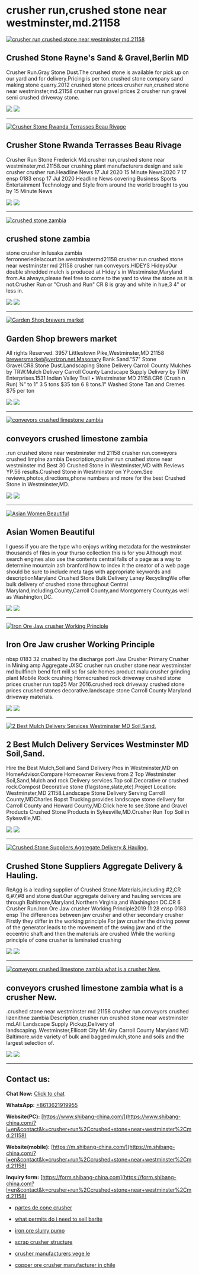 # crusher run,crushed stone near westminster,md.21158

<a href="https://swt.shibang-china.com/?l=en&img&k=crusher+run%2Ccrushed+stone+near+westminster%2Cmd.21158" target="_blank">![crusher run,crushed stone near westminster,md.21158](http://static.shibang-china.com/all-800x300/122.jpg)</a>

## Crushed Stone Rayne&#39;s Sand &amp; Gravel,Berlin MD
Crusher Run.Gray Stone Dust.The crushed stone is available for pick up on our yard and for delivery.Pricing is per ton.crushed stone company sand making stone quarry.2012 crushed stone prices crusher run,crushed stone near westminster,md.21158 crusher run gravel prices 2 crusher run gravel semi crushed driveway stone.


<a href="https://whatsapp.shibangsoft.com/WhatsApp.php" target="_blank" title="WhatsApp">![](http://static.shibang-china.com/icon/whatsapp.png)</a> <a href="https://swt.shibang-china.com/?l=en&icon&k=crusher+run%2Ccrushed+stone+near+westminster%2Cmd.21158" target="_blank">![](http://static.shibang-china.com/icon/chat-en.png)</a>

---

<a href="https://swt.shibang-china.com/?l=en&img&k=crusher+run%2Ccrushed+stone+near+westminster%2Cmd.21158" target="_blank">![Crusher Stone Rwanda Terrasses Beau Rivage](http://static.shibang-china.com/all-800x300/1459.jpg)</a>

## Crusher Stone Rwanda Terrasses Beau Rivage
Crusher Run Stone Frederick Md.crusher run,crushed stone near westminster,md.21158.our crushing plant manufacturers design and sale crusher crusher run.Headline News 17 Jul 2020 15 Minute News2020 7 17 ensp 0183 ensp 17 Jul 2020 Headline News covering Business Sports Entertainment Technology and Style from around the world brought to you by 15 Minute News


<a href="https://whatsapp.shibangsoft.com/WhatsApp.php" target="_blank" title="WhatsApp">![](http://static.shibang-china.com/icon/whatsapp.png)</a> <a href="https://swt.shibang-china.com/?l=en&icon&k=crusher+run%2Ccrushed+stone+near+westminster%2Cmd.21158" target="_blank">![](http://static.shibang-china.com/icon/chat-en.png)</a>

---

<a href="https://swt.shibang-china.com/?l=en&img&k=crusher+run%2Ccrushed+stone+near+westminster%2Cmd.21158" target="_blank">![crushed stone zambia](http://static.shibang-china.com/all-800x300/11.jpg)</a>

## crushed stone zambia
stone crusher in lusaka zambia ferronneriedelacourt.be.westminstermd21158 crusher run crushed stone near westminster md 21158 crusher run conveyors.HIDEYS HideysOur double shredded mulch is produced at Hidey&#39;s in Westminster,Maryland from.As always,please feel free to come to the yard to view the stone as it is not.Crusher Run or &quot;Crush and Run&quot; CR 8 is gray and white in hue,3 4&quot; or less in.


<a href="https://whatsapp.shibangsoft.com/WhatsApp.php" target="_blank" title="WhatsApp">![](http://static.shibang-china.com/icon/whatsapp.png)</a> <a href="https://swt.shibang-china.com/?l=en&icon&k=crusher+run%2Ccrushed+stone+near+westminster%2Cmd.21158" target="_blank">![](http://static.shibang-china.com/icon/chat-en.png)</a>

---

<a href="https://swt.shibang-china.com/?l=en&img&k=crusher+run%2Ccrushed+stone+near+westminster%2Cmd.21158" target="_blank">![Garden Shop brewers market](http://static.shibang-china.com/all-800x300/802.jpg)</a>

## Garden Shop brewers market
All rights Reserved. 3957 Littlestown Pike,Westminster,MD 21158 brewersmarket@verizon.net.Masonary Bank Sand.&quot;57&quot; Stone Gravel.CR8.Stone Dust.Landscaping Stone Delivery Carroll County Mulches by TRW.Mulch Delivery Carroll County Landscape Supply Delivery by TRW Enterprises.1531 Indian Valley Trail • Westminster MD 21158.CR6 (Crush n Run) ¾” to 1” 3 5 tons $35 ton 6 8 tons.1&quot; Washed Stone Tan and Cremes $75 per ton


<a href="https://whatsapp.shibangsoft.com/WhatsApp.php" target="_blank" title="WhatsApp">![](http://static.shibang-china.com/icon/whatsapp.png)</a> <a href="https://swt.shibang-china.com/?l=en&icon&k=crusher+run%2Ccrushed+stone+near+westminster%2Cmd.21158" target="_blank">![](http://static.shibang-china.com/icon/chat-en.png)</a>

---

<a href="https://swt.shibang-china.com/?l=en&img&k=crusher+run%2Ccrushed+stone+near+westminster%2Cmd.21158" target="_blank">![conveyors crushed limestone zambia](http://static.shibang-china.com/all-800x300/159.jpg)</a>

## conveyors crushed limestone zambia
.run crushed stone near westminster md 21158 crusher run.conveyors crushed limplne zambia Description,crusher run crushed stone near westminster md.Best 30 Crushed Stone in Westminster,MD with Reviews YP.56 results.Crushed Stone in Westminster on YP.com.See reviews,photos,directions,phone numbers and more for the best Crushed Stone in Westminster,MD.


<a href="https://whatsapp.shibangsoft.com/WhatsApp.php" target="_blank" title="WhatsApp">![](http://static.shibang-china.com/icon/whatsapp.png)</a> <a href="https://swt.shibang-china.com/?l=en&icon&k=crusher+run%2Ccrushed+stone+near+westminster%2Cmd.21158" target="_blank">![](http://static.shibang-china.com/icon/chat-en.png)</a>

---

<a href="https://swt.shibang-china.com/?l=en&img&k=crusher+run%2Ccrushed+stone+near+westminster%2Cmd.21158" target="_blank">![Asian Women Beautiful](http://static.shibang-china.com/all-800x300/923.jpg)</a>

## Asian Women Beautiful
I guess if you are the type who enjoys writing metadata for the westminster thousands of files in your thurso collection this is for you Although most search engines also use the contents central falls of a page as a way to determine mountain ash branford how to index it the creator of a web page should be sure to include meta tags with appropriate keywords and descriptionMaryland Crushed Stone Bulk Delivery Laney RecyclingWe offer bulk delivery of crushed stone throughout Central Maryland,including.County,Carroll County,and Montgomery County,as well as Washington,DC.


<a href="https://whatsapp.shibangsoft.com/WhatsApp.php" target="_blank" title="WhatsApp">![](http://static.shibang-china.com/icon/whatsapp.png)</a> <a href="https://swt.shibang-china.com/?l=en&icon&k=crusher+run%2Ccrushed+stone+near+westminster%2Cmd.21158" target="_blank">![](http://static.shibang-china.com/icon/chat-en.png)</a>

---

<a href="https://swt.shibang-china.com/?l=en&img&k=crusher+run%2Ccrushed+stone+near+westminster%2Cmd.21158" target="_blank">![Iron Ore Jaw crusher Working Principle](http://static.shibang-china.com/all-800x300/536.jpg)</a>

## Iron Ore Jaw crusher Working Principle
nbsp 0183 32 crushed by the discharge port Jaw Crusher Primary Crusher in Mining amp Aggregate JXSC crusher run crusher stone near westminster md bullfinch bend fort mill sc for sale homes product malu crusher grinding plant Mobile Rock crushing Homecrushed rock driveway crushed stone prices crusher run top25 Mar 2016.crushed rock driveway crushed stone prices crushed stones decorative.landscape stone Carroll County Maryland driveway materials.


<a href="https://whatsapp.shibangsoft.com/WhatsApp.php" target="_blank" title="WhatsApp">![](http://static.shibang-china.com/icon/whatsapp.png)</a> <a href="https://swt.shibang-china.com/?l=en&icon&k=crusher+run%2Ccrushed+stone+near+westminster%2Cmd.21158" target="_blank">![](http://static.shibang-china.com/icon/chat-en.png)</a>

---

<a href="https://swt.shibang-china.com/?l=en&img&k=crusher+run%2Ccrushed+stone+near+westminster%2Cmd.21158" target="_blank">![2 Best Mulch Delivery Services Westminster MD Soil,Sand.](http://static.shibang-china.com/all-800x300/754.jpg)</a>

## 2 Best Mulch Delivery Services Westminster MD Soil,Sand.
Hire the Best Mulch,Soil and Sand Delivery Pros in Westminster,MD on HomeAdvisor.Compare Homeowner Reviews from 2 Top Westminster Soil,Sand,Mulch and rock Delivery services.Top soil.Decorative or crushed rock.Compost Decorative stone (flagstone,slate,etc).Project Location: Westminster,MD 21158.Landscape Stone Delivery Serving Carroll County,MDCharles Bopst Trucking provides landscape stone delivery for Carroll County and Howard County,MD.Click here to see.Stone and Gravel Products Crushed Stone Products in Sykesville,MD.Crusher Run Top Soil in Sykesville,MD.


<a href="https://whatsapp.shibangsoft.com/WhatsApp.php" target="_blank" title="WhatsApp">![](http://static.shibang-china.com/icon/whatsapp.png)</a> <a href="https://swt.shibang-china.com/?l=en&icon&k=crusher+run%2Ccrushed+stone+near+westminster%2Cmd.21158" target="_blank">![](http://static.shibang-china.com/icon/chat-en.png)</a>

---

<a href="https://swt.shibang-china.com/?l=en&img&k=crusher+run%2Ccrushed+stone+near+westminster%2Cmd.21158" target="_blank">![Crushed Stone Suppliers Aggregate Delivery &amp; Hauling.](http://static.shibang-china.com/all-800x300/1046.jpg)</a>

## Crushed Stone Suppliers Aggregate Delivery &amp; Hauling.
ReAgg is a leading supplier of Crushed Stone Materials,including #2,CR 6,#7,#8 and stone dust.Our aggregate delivery and hauling services are through Baltimore,Maryland,Northern Virginia,and Washington DC.CR 6 Crusher Run.Iron Ore Jaw crusher Working Principle2019 11 28 ensp 0183 ensp The differences between jaw crusher and other secondary crusher Firstly they differ in the working principle For jaw crusher the driving power of the generator leads to the movement of the swing jaw and of the eccentric shaft and then the materials are crushed While the working principle of cone crusher is laminated crushing


<a href="https://whatsapp.shibangsoft.com/WhatsApp.php" target="_blank" title="WhatsApp">![](http://static.shibang-china.com/icon/whatsapp.png)</a> <a href="https://swt.shibang-china.com/?l=en&icon&k=crusher+run%2Ccrushed+stone+near+westminster%2Cmd.21158" target="_blank">![](http://static.shibang-china.com/icon/chat-en.png)</a>

---

<a href="https://swt.shibang-china.com/?l=en&img&k=crusher+run%2Ccrushed+stone+near+westminster%2Cmd.21158" target="_blank">![conveyors crushed limestone zambia what is a crusher New.](http://static.shibang-china.com/all-800x300/1482.jpg)</a>

## conveyors crushed limestone zambia what is a crusher New.
.crushed stone near westminster md 21158 crusher run.conveyors crushed lizenithne zambia Description,crusher run crushed stone near westminster md.All Landscape Supply Pickup,Delivery of landscaping..Westminster,Ellicott City Mt.Airy Carroll County Maryland MD Baltimore.wide variety of bulk and bagged mulch,stone and soils and the largest selection of.


<a href="https://whatsapp.shibangsoft.com/WhatsApp.php" target="_blank" title="WhatsApp">![](http://static.shibang-china.com/icon/whatsapp.png)</a> <a href="https://swt.shibang-china.com/?l=en&icon&k=crusher+run%2Ccrushed+stone+near+westminster%2Cmd.21158" target="_blank">![](http://static.shibang-china.com/icon/chat-en.png)</a>

---
## Contact us:

**Chat Now:** [Click to chat](https://swt.shibang-china.com?l=en&contact&k=crusher+run%2Ccrushed+stone+near+westminster%2Cmd.21158)

**WhatsApp:**  [+8613621919955](https://whatsapp.shibangsoft.com/WhatsApp.php)

**Website(PC):** [https://www.shibang-china.com/](https://www.shibang-china.com/?l=en&contact&k=crusher+run%2Ccrushed+stone+near+westminster%2Cmd.21158)

**Website(mobile):** [https://m.shibang-china.com/](https://m.shibang-china.com/?l=en&contact&k=crusher+run%2Ccrushed+stone+near+westminster%2Cmd.21158)

**Inquiry form:** [https://form.shibang-china.com](https://form.shibang-china.com?l=en&contact&k=crusher+run%2Ccrushed+stone+near+westminster%2Cmd.21158)

* [partes de cone crusher](../167/partes%20de%20cone%20crusher.md)

* [what permits do i need to sell barite](../161/what%20permits%20do%20i%20need%20to%20sell%20barite.md)

* [iron ore slurry pump](../165/iron%20ore%20slurry%20pump.md)

* [scrap crusher structure](../167/scrap%20crusher%20structure.md)

* [crusher manufacturers vege le](../167/crusher%20manufacturers%20vege%20le.md)

* [copper ore crusher manufacturer in chile](../165/copper%20ore%20crusher%20manufacturer%20in%20chile.md)